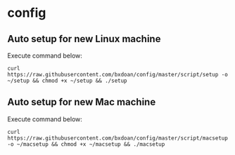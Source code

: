 # config

## Auto setup for new Linux  machine

Execute command below:
```
curl https://raw.githubusercontent.com/bxdoan/config/master/script/setup -o ~/setup && chmod +x ~/setup && ./setup
```
## Auto setup for new Mac  machine

Execute command below:
```
curl https://raw.githubusercontent.com/bxdoan/config/master/script/macsetup -o ~/macsetup && chmod +x ~/macsetup && ./macsetup
```
